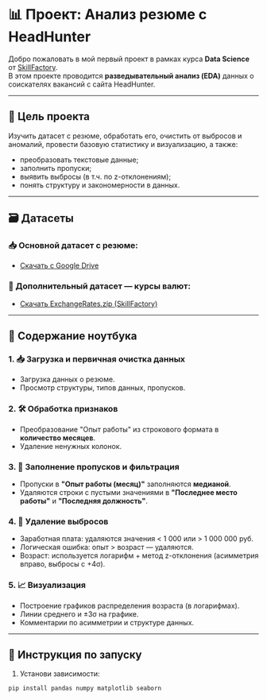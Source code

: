 # 📊 Проект: Анализ резюме с HeadHunter

Добро пожаловать в мой первый проект в рамках курса **Data Science** от [SkillFactory](https://skillfactory.ru/).  
В этом проекте проводится **разведывательный анализ (EDA)** данных о соискателях вакансий с сайта HeadHunter.

---

## 🧠 Цель проекта

Изучить датасет с резюме, обработать его, очистить от выбросов и аномалий, провести базовую статистику и визуализацию, а также:
- преобразовать текстовые данные;
- заполнить пропуски;
- выявить выбросы (в т.ч. по z-отклонениям);
- понять структуру и закономерности в данных.

---

## 🗃️ Датасеты

### 📥 Основной датасет с резюме:
- [Скачать с Google Drive](https://drive.google.com/file/d/1Kb78mAWYKcYlellTGhIjPI-bCcKbGuTn/view?usp=sharing)

### 💱 Дополнительный датасет — курсы валют:
- [Скачать ExchangeRates.zip (SkillFactory)](https://lms-cdn.skillfactory.ru/assets/courseware/v1/15abf80f45a2f3e93c3274101b451c67/asset-v1:SkillFactory+DSPR-2.0+14JULY2021+type@asset+block/ExchangeRates.zip)

---

## 🧾 Содержание ноутбука

### 1. 📥 Загрузка и первичная очистка данных
- Загрузка данных о резюме.
- Просмотр структуры, типов данных, пропусков.

### 2. 🛠️ Обработка признаков
- Преобразование "Опыт работы" из строкового формата в **количество месяцев**.
- Удаление ненужных колонок.

### 3. 🧹 Заполнение пропусков и фильтрация
- Пропуски в **"Опыт работы (месяц)"** заполняются **медианой**.
- Удаляются строки с пустыми значениями в **"Последнее место работы"** и **"Последняя должность"**.

### 4. 📏 Удаление выбросов
- Заработная плата: удаляются значения < 1 000 или > 1 000 000 руб.
- Логическая ошибка: опыт > возраст — удаляются.
- Возраст: используется логарифм + метод z-отклонения (асимметрия вправо, выбросы с +4σ).

### 5. 📈 Визуализация
- Построение графиков распределения возраста (в логарифмах).
- Линии среднего и ±3σ на графике.
- Комментарии по асимметрии и структуре данных.

---

## 📌 Инструкция по запуску

1. Установи зависимости:

```bash
pip install pandas numpy matplotlib seaborn
